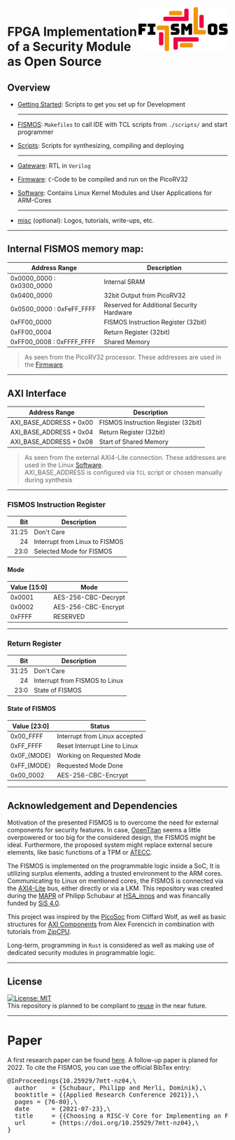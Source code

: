 <img align="right" height="100" alt="FISMOS" title="FISMOS" src="misc/Logo_FISMOS.conv.png"/>

# FPGA Implementation of a Security Module as Open Source

## Overview

* [Getting Started](getting_started/Readme.md): Scripts to get you set up for Development 

  ---
* [FISMOS](sys/Readme.md):  `Makefiles` to call IDE with TCL scripts from `./scripts/` and start programmer
* [Scripts](scripts/Readme.md): Scripts for synthesizing, compiling and deploying 

  ---
* [Gateware](hw/Readme.md): RTL in `Verilog`
* [Firmware](sw/Readme.md): `C`-Code to be compiled and run on the PicoRV32
* [Software](linux/README.md): Contains Linux Kernel Modules and User Applications for ARM-Cores

  ---
* [misc](misc/Readme.md) (optional): Logos, tutorials, write-ups, etc.

---

## Internal FISMOS memory map:


| Address Range            | Description                             |
| ------------------------ | --------------------------------------- |
| 0x0000_0000 : 0x0300_0000 | Internal SRAM                           |
| 0x0400_0000 | 32bit Output from PicoRV32                           |
| 0x0500_0000 : 0xFeFF_FFFF| Reserved for Additional Security Hardware                           |
| 0xFF00_0000 | FISMOS Instruction Register (32bit)                           |
| 0xFF00_0004 | Return Register (32bit)                           |
| 0xFF00_0008 : 0xFFFF_FFFF | Shared Memory                           |

> As seen from the PicoRV32 processor. These addresses are used in the [Firmware](sw/Readme.md).

---

## AXI Interface

| Address Range            | Description                             |
| ------------------------ | --------------------------------------- |
| AXI_BASE_ADDRESS + 0x00 | FISMOS Instruction Register (32bit)                           |
| AXI_BASE_ADDRESS + 0x04 | Return Register (32bit)                           |
| AXI_BASE_ADDRESS + 0x08 | Start of Shared Memory                           |

> As seen from the external AXI4-Lite connection. These addresses are used in the Linux [Software](sw/Readme.md).  
> AXI_BASE_ADDRESS is configured via `TCL` script or chosen manually during synthesis

---
### FISMOS Instruction Register

| Bit | Description                                               |
| -----: | --------------------------------------------------------- |
|  31:25 | Don't Care                                        |
|     24 | Interrupt  from Linux to FISMOS                               |
|     23:0 | Selected Mode for FISMOS                                 |

#### Mode 

| Value [15:0] | Mode |
|--|--|
| 0x0001 | AES-256-CBC-Decrypt |
| 0x0002 | AES-256-CBC-Encrypt |
| 0xFFFF | RESERVED |

---
### Return Register

| Bit | Description                                               |
| -----: | --------------------------------------------------------- |
|  31:25 | Don't Care                                       |
|     24 | Interrupt from FISMOS to Linux                                |
|     23:0 | State of FISMOS                                 |

#### State of FISMOS

| Value [23:0] | Status |
|--|--|
| 0x00_FFFF | Interrupt from Linux accepted |
| 0xFF_FFFF | Reset Interrupt Line to Linux |
| 0x0F_{MODE} | Working on Requested Mode |
| 0xFF_{MODE} | Requested Mode Done |
| 0x00_0002 | AES-256-CBC-Encrypt |

---
## Acknowledgement and Dependencies

Motivation of the presented FISMOS is to overcome the need for external components for security features.
In case, [OpenTitan](https://opentitan.org/) seems a little overpowered or too big for the considered design, the FISMOS might be ideal.
Furthermore, the proposed system might replace external secure elements, like basic functions of a TPM or [ATECC](https://www.microchip.com/en-us/product/ATECC608B).

The FISMOS is implemented on the programmable logic inside a SoC, It is utilizing surplus elements, adding a trusted environment to the ARM cores.
Communicating to Linux on mentioned cores, the FISMOS is connected via the [AXI4-Lite](https://www.xilinx.com/products/intellectual-property/axi_lite_ipif.html) bus, either directly or via a LKM.
This repository was created during the [MAPR](https://www.hs-augsburg.de/en/Electrical-Engineering/Applied-Research-in-Engineering-Sciences-MSc.html) of Philipp Schubaur at [HSA_innos](https://hsainnos.de) and was financally funded by [SiS 4.0](https://www.fim-rc.de/en/sis-4-0-secure-industry-4-0-in-swabia/).

This project was inspired by the [PicoSoc](https://github.com/YosysHQ/picorv32) from Cliffard Wolf, as well as basic structures for [AXI Components](https://github.com/alexforencich/verilog-axi) from Alex Forencich in combination with tutorials from [ZipCPU](https://zipcpu.com/).

Long-term, programming in `Rust` is considered as well as making use of dedicated security modules in programmable logic.

---
## License

[![License: MIT](https://img.shields.io/badge/License-MIT-yellow.svg)](https://opensource.org/licenses/MIT)  
This repository is planned to be compliant to [reuse](https://reuse.software/) in the near future. 

---
# Paper

A first research paper can be found [here](http://gateway-bayern.de/BV047383875). A follow-up paper is planed for 2022.
To cite the FISMOS, you can use the official BibTex entry:

<pre>
@InProceedings{10.25929/7mtt-nz04,\
  author    = {Schubaur, Philipp and Merli, Dominik},\
  booktitle = {{Applied Research Conference 2021}},\
  pages = {76-80},\
  date      = {2021-07-23},\
  title     = {{Choosing a RISC-V Core for Implementing an FPGA-Based Security Module}},\
  url       = {https://doi.org/10.25929/7mtt-nz04},\
}
</pre>

[website]: https://hsainnos.de
